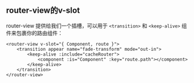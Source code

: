 ## router-view的v-slot

router-view 提供给我们一个插槽，可以用于 ```<transition>``` 和 ```<keep-alive>``` 组件来包裹你的路由组件：

```vue
<router-view v-slot="{ Component, route }">
	<transition appear name="fade-transform" mode="out-in">
		<keep-alive :include="cacheRouter">
			<component :is="Component" :key="route.path"></component>
		</keep-alive>
	</transition>
</router-view>
```
